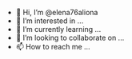 - 👋 Hi, I’m @elena76aliona
- 👀 I’m interested in ...
- 🌱 I’m currently learning ...
- 💞️ I’m looking to collaborate on ...
- 📫 How to reach me ...

<!---
elena76aliona/elena76aliona is a ✨ special ✨ repository because its `README.md` (this file) appears on your GitHub profile.
You can click the Preview link to take a look at your changes.
--->
